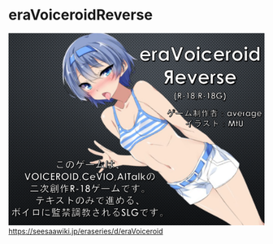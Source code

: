 # eraVoiceroidReverse

![Link Text](https://github.com/average34/eraVoiceroidReverse/blob/master/resources/eraVRtop.png "Title")
https://seesaawiki.jp/eraseries/d/eraVoiceroid
